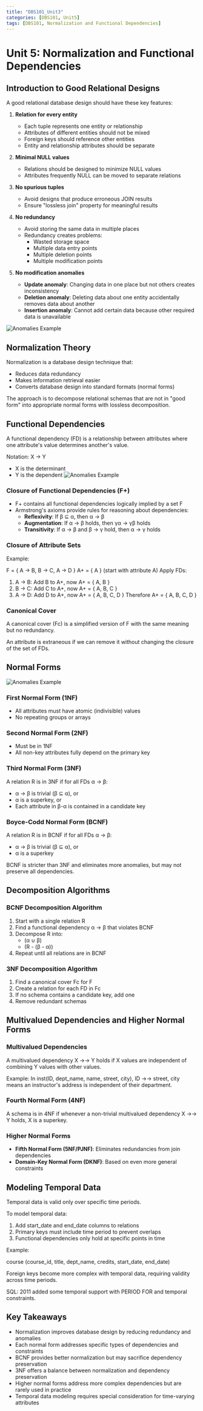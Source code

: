 ```yaml
---
title: "DBS101_Unit3"
categories: [DBS101, Unit5]
tags: [DBS101, Normalization and Functional Dependencies]
---
```


# Unit 5: Normalization and Functional Dependencies

## Introduction to Good Relational Designs

A good relational database design should have these key features:

1. **Relation for every entity**
   - Each tuple represents one entity or relationship
   - Attributes of different entities should not be mixed
   - Foreign keys should reference other entities
   - Entity and relationship attributes should be separate

2. **Minimal NULL values**
   - Relations should be designed to minimize NULL values
   - Attributes frequently NULL can be moved to separate relations

3. **No spurious tuples**
   - Avoid designs that produce erroneous JOIN results
   - Ensure "lossless join" property for meaningful results

4. **No redundancy**
   - Avoid storing the same data in multiple places
   - Redundancy creates problems:
     - Wasted storage space
     - Multiple data entry points
     - Multiple deletion points
     - Multiple modification points

5. **No modification anomalies**
   - **Update anomaly**: Changing data in one place but not others creates inconsistency
   - **Deletion anomaly**: Deleting data about one entity accidentally removes data about another
   - **Insertion anomaly**: Cannot add certain data because other required data is unavailable

![Anomalies Example](/assets/unit5/image1.webp)

## Normalization Theory

Normalization is a database design technique that:
- Reduces data redundancy
- Makes information retrieval easier
- Converts database design into standard formats (normal forms)

The approach is to decompose relational schemas that are not in "good form" into appropriate normal forms with lossless decomposition.

## Functional Dependencies

A functional dependency (FD) is a relationship between attributes where one attribute's value determines another's value.

Notation: X → Y
- X is the determinant
- Y is the dependent
![Anomalies Example](/assets/unit5/image2.webp)

### Closure of Functional Dependencies (F+)

- F+ contains all functional dependencies logically implied by a set F
- Armstrong's axioms provide rules for reasoning about dependencies:
  - **Reflexivity**: If β ⊆ α, then α → β
  - **Augmentation**: If α → β holds, then γα → γβ holds
  - **Transitivity**: If α → β and β → γ hold, then α → γ holds


### Closure of Attribute Sets

Example:

F = { A → B, B → C, A → D }
A+ = { A } (start with attribute A)
Apply FDs:
1. A → B: Add B to A+, now A+ = { A, B }
2. B → C: Add C to A+, now A+ = { A, B, C }
3. A → D: Add D to A+, now A+ = { A, B, C, D }
Therefore A+ = { A, B, C, D }


### Canonical Cover

A canonical cover (Fc) is a simplified version of F with the same meaning but no redundancy.

An attribute is extraneous if we can remove it without changing the closure of the set of FDs.

## Normal Forms

![Anomalies Example](/assets/unit5/image3.png)

### First Normal Form (1NF)
- All attributes must have atomic (indivisible) values
- No repeating groups or arrays

### Second Normal Form (2NF)
- Must be in 1NF
- All non-key attributes fully depend on the primary key

### Third Normal Form (3NF)
A relation R is in 3NF if for all FDs α → β:
- α → β is trivial (β ⊆ α), or
- α is a superkey, or
- Each attribute in β-α is contained in a candidate key

### Boyce-Codd Normal Form (BCNF)
A relation R is in BCNF if for all FDs α → β:
- α → β is trivial (β ⊆ α), or
- α is a superkey

BCNF is stricter than 3NF and eliminates more anomalies, but may not preserve all dependencies.

## Decomposition Algorithms

### BCNF Decomposition Algorithm
1. Start with a single relation R
2. Find a functional dependency α → β that violates BCNF
3. Decompose R into:
   - (α ∪ β)
   - (R - (β - α))
4. Repeat until all relations are in BCNF

### 3NF Decomposition Algorithm
1. Find a canonical cover Fc for F
2. Create a relation for each FD in Fc
3. If no schema contains a candidate key, add one
4. Remove redundant schemas

## Multivalued Dependencies and Higher Normal Forms

### Multivalued Dependencies
A multivalued dependency X →→ Y holds if X values are independent of combining Y values with other values.

Example: In inst(ID, dept_name, name, street, city), ID →→ street, city means an instructor's address is independent of their department.

### Fourth Normal Form (4NF)
A schema is in 4NF if whenever a non-trivial multivalued dependency X →→ Y holds, X is a superkey.

### Higher Normal Forms
- **Fifth Normal Form (5NF/PJNF)**: Eliminates redundancies from join dependencies
- **Domain-Key Normal Form (DKNF)**: Based on even more general constraints

## Modeling Temporal Data

Temporal data is valid only over specific time periods.

To model temporal data:
1. Add start_date and end_date columns to relations
2. Primary keys must include time period to prevent overlaps
3. Functional dependencies only hold at specific points in time

Example:

course (course_id, title, dept_name, credits, start_date, end_date)


Foreign keys become more complex with temporal data, requiring validity across time periods.

SQL: 2011 added some temporal support with PERIOD FOR and temporal constraints.


## Key Takeaways

- Normalization improves database design by reducing redundancy and anomalies
- Each normal form addresses specific types of dependencies and constraints
- BCNF provides better normalization but may sacrifice dependency preservation
- 3NF offers a balance between normalization and dependency preservation
- Higher normal forms address more complex dependencies but are rarely used in practice
- Temporal data modeling requires special consideration for time-varying attributes
